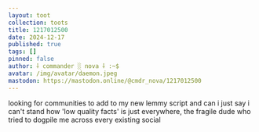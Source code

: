 ```yaml
---
layout: toot
collection: toots
title: 1217012500
date: 2024-12-17
published: true
tags: []
pinned: false
author: ⸸ commander ░ nova ⸸ :~$
avatar: /img/avatar/daemon.jpeg
mastodon: https://mastodon.online/@cmdr_nova/1217012500
---
```


looking for communities to add to my new lemmy script and can i just say i can't stand how 'low quality facts' is just everywhere, the fragile dude who tried to dogpile me across every existing social
